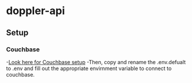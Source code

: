 # doppler-api
## Setup
### Couchbase
-[Look here for Couchbase setup](https://github.com/acstech/doppler-events#couchbase)
-Then, copy and rename the .env.defualt to .env and fill out the appropriate envirnment variable to connect to couchbase.